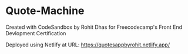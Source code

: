 # Quote-Machine
Created with CodeSandbox by Rohit Dhas for Freecodecamp's Front End Devlopment Certification

Deployed using Netlify at URL:
https://quotesappbyrohit.netlify.app/

